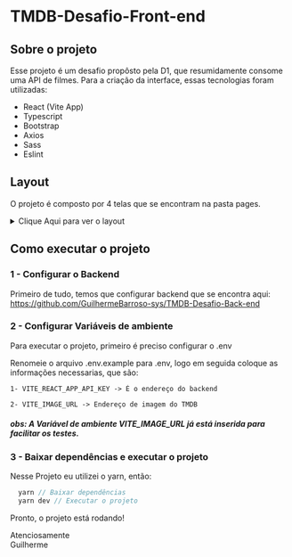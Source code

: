 # TMDB-Desafio-Front-end
## Sobre o projeto
  Esse projeto é um desafio propôsto pela D1, que resumidamente consome uma API de filmes. Para a criação da interface, essas tecnologias foram utilizadas:
  - React (Vite App)
  - Typescript
  - Bootstrap
  - Axios
  - Sass
  - Eslint
  
## Layout

<p> O projeto é composto por 4 telas que se encontram na pasta pages.</p>
<details> <summary> Clique Aqui para ver o layout </summary>
  <h2>Visualizar filme</h2>
  
  ![visualizar](https://imgur.com/HfxZYX4.png) 
  
  <h2> Tela principal </h2>
  
  
  ![principal1](https://imgur.com/5VsoR8X.png) 
    
    
  ![principal2](https://imgur.com/2DrbA6e.png) 
    
    
  ![principal3](https://imgur.com/79vr7X5.png) 
  
  <h2> Registrar-se <h2>
    
  ![registrar](https://imgur.com/qT2ajY7.png)
    
  <h2> Login </h2>
  
  ![login](https://imgur.com/EwVlFrd.png)
</details>
    
    
    
    
## Como executar o projeto  
### 1 - Configurar o Backend
  Primeiro de tudo, temos que configurar backend que se encontra aqui: https://github.com/GuilhermeBarroso-sys/TMDB-Desafio-Back-end
### 2 - Configurar Variáveis de ambiente
Para executar o projeto, primeiro é preciso configurar o .env

Renomeie o arquivo .env.example para .env, logo em seguida coloque as informações necessarias, que são:
    
    1- VITE_REACT_APP_API_KEY -> É o endereço do backend
    
    2- VITE_IMAGE_URL -> Endereço de imagem do TMDB
    
<h5> obs: A Variável de ambiente VITE_IMAGE_URL já está inserida para facilitar os testes. </h5>
    
### 3 - Baixar dependências e executar o projeto
Nesse Projeto eu utilizei o yarn, então:
```ts
  yarn // Baixar dependências 
  yarn dev // Executar o projeto
```
Pronto, o projeto está rodando! <br>
  
    
Atenciosamente <br>
Guilherme
    


